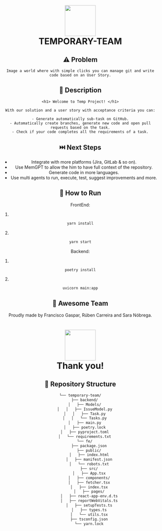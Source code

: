 <div align="center">
<h1 align="center">
<img src="https://media1.giphy.com/media/C4YBNGBh70MzatKz0m/giphy.gif?cid=ecf05e47l88l06yj6xo98i7ujlkhstm98gtucukskp2ssqp9&ep=v1_gifs_search&rid=giphy.gif&ct=g" width="100" />
<br>TEMPORARY-TEAM</h1>


## ⚠️ Problem
    Image a world where with simple clicks you can manage git and write code based on an User Story.

## 🫡 Description
    <h1> Welcome to Temp Project! </h1>

    With our solution and a user story with acceptance criteria you can:

    - Generate automatically sub-task on GitHub.
    - Automatically create branches, generate new code and open pull requests based on the task.
    - Check if your code completes all the requirements of a task.

## ⏭️ Next Steps

- Integrate with more platforms (Jira, GitLab & so on).
- Use MemGPT to allow the him to have full context of the repository.
- Generate code in more languages.
- Use multi agents to run, execute, test, suggest improvements and more.

## 🏃 How to Run

FrontEnd:

1.
```sh
yarn install
```

2.
```sh
yarn start
```

Backend:

1.
```
poetry install
```

2.
```
uvicorn main:app
```


## 👥 Awesome Team

Proudly made by Francisco Gaspar, Rúben Carreira and Sara Nóbrega.

<h1 align="center">
<img src="https://i.giphy.com/media/1d7F9xyq6j7C1ojbC5/giphy.webp" width="100" />
<br> Thank you!</h1>

## 📂 Repository Structure

```sh
└── temporary-team/
    ├── backend/
    │   ├── Models/
    │   │   ├── IssueModel.py
    │   │   ├── Task.py
    │   │   └── Tasks.py
    │   ├── main.py
    │   ├── poetry.lock
    │   ├── pyproject.toml
    │   └── requirements.txt
    └── fe/
        ├── package.json
        ├── public/
        │   ├── index.html
        │   ├── manifest.json
        │   └── robots.txt
        ├── src/
        │   ├── App.tsx
        │   ├── components/
        │   ├── fetcher.tsx
        │   ├── index.tsx
        │   ├── pages/
        │   ├── react-app-env.d.ts
        │   ├── reportWebVitals.ts
        │   ├── setupTests.ts
        │   ├── types.ts
        │   └── utils.tsx
        ├── tsconfig.json
        └── yarn.lock

```